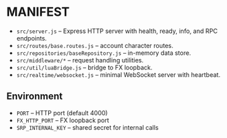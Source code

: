 # MANIFEST

- `src/server.js` – Express HTTP server with health, ready, info, and RPC endpoints.
- `src/routes/base.routes.js` – account character routes.
- `src/repositories/baseRepository.js` – in-memory data store.
- `src/middleware/*` – request handling utilities.
- `src/util/luaBridge.js` – bridge to FX loopback.
- `src/realtime/websocket.js` – minimal WebSocket server with heartbeat.

## Environment
- `PORT` – HTTP port (default 4000)
- `FX_HTTP_PORT` – FX loopback port
- `SRP_INTERNAL_KEY` – shared secret for internal calls
